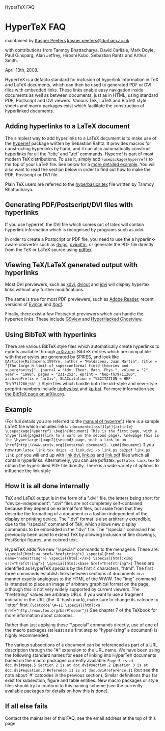  HyperTeX FAQ 

HyperTeX FAQ
============

maintained by [Kasper Peeters](http://maths.dur.ac.uk/users/kasper.peeters/index.html) <kasper.peeters@durham.ac.uk>

with contributions from Tanmoy Bhattacharya, David Carlisle, Mark Doyle, Paul Ginsparg, Alan Jeffrey, Hiroshi Kubo, Sebastian Rahtz and Arthur Smith.

April 13th, 2008.

HyperTeX is a defacto standard for inclusion of hyperlink information in TeX and LaTeX documents, which can then be used to generated PDF or DVI files with embedded links. These links enable easy navigation inside documents as well as between documents, just as in HTML, using standard PDF, Postscript and DVI viewers. Various TeX, LaTeX and BibTeX style sheets and macro packages exist which facilitate the construction of hyperlinked documents.

Adding hyperlinks to a LaTeX document
-------------------------------------

The simplest way to add hyperlinks to a LaTeX document is to make use of the [hyperref](ftp://ftp.tex.ac.uk/tex-archive/macros/latex2e/contrib/hyperref/) package written by Sebastian Rahtz. It provides macros for constructing hyperlinks by hand, and it can also automatically construct hyperlinks for all the '\\cite' and '\\ref' commands. Hyperref is part of most modern TeX distributions. To use it, simply add `\usepackage{hyperref}` to the top of your LaTeX file. See below for a [more detailed example](#example). You will also want to read the section below in order to find out how to make the PDF, Postscript or DVI file.

Plain TeX users are referred to the [hyperbasics.tex](ftp://ftp.tex.ac.uk/tex-archive/support/hypertex/tanmoy/hyperbasics.tex) file written by Tanmoy Bhattacharya.

Generating PDF/Postscript/DVI files with hyperlinks
---------------------------------------------------

If you use hyperref, the DVI file which comes out of latex will contain hyperlink information which is recognised by programs such as xdvi.

In order to create a Postscript or PDF file, you need to use the a hyperlink-aware converter such as [dvips](http://www.radicaleye.com/dvips.html), [dvipdfm](http://gaspra.kettering.edu/dvipdfm/), or generate the PDF file directly from the TeX or LaTeX source using [pdftex](http://www.tug.org/applications/pdftex/).

Viewing TeX/LaTeX generated output with hyperlinks
--------------------------------------------------

Most DVI previewers, such as [xdvi](http://math.berkeley.edu/~vojta/xdvi.html), [dviout](http://akagi.ms.u-tokyo.ac.jp/ftp.html#TeX) and [idvi](http://www.geom.umn.edu/java/idvi/) will display hypertex links without any further modifications.

The same is true for most PDF previewers, such as [Adobe Reader](http://www.adobe.com/products/acrobat/readstep2.html), recent versions of [Evince](http://www.gnome.org/projects/evince/) and [Xpdf](http://www.foolabs.com/xpdf/).

Finally, there exist a few Postscript previewers which can handle the hypertex links. These include [GSview](http://pages.cs.wisc.edu/~ghost/gsview/) and [HyperHacked Ghostview](http://arXiv.org/hypertex/sources/hyper-gs/).

Using BibTeX with hyperlinks
----------------------------

There are various BibTeX style files which automatically create hyperlinks to eprints available through [arXiv.org](http://arxiv.org). BibTeX entries which are compatible with these styles are generated by SPIRES, and look like `@Article{Maldacena:1997re, author = "Maldacena, Juan Martin", title = "{The large N limit of superconformal field theories and supergravity}", journal = "Adv. Theor. Math. Phys.", volume = "2", year = "1998", pages = "231-252", eprint = "hep-th/9711200", archivePrefix = "arXiv", SLACcitation = "%%CITATION = HEP-TH/9711200;%%" }` Style files which handle both the old-style and new-style preprint numbers include [utphys.bst](http://golem.ph.utexas.edu/~distler/TeXstuff/utphys.bst) and [kp.bst](bibstyles/kp.bst). For more information see [the BibTeX page on arXiv.org](bibstyles/).

Example
-------

(For full details you are referred to the [manual of hyperref](http://www.tug.org/applications/hyperref/ftp/doc/manual.html).) Here is a sample LaTeX file which includes links: `\documentclass[11pt]{article} \usepackage{hyperref} \begin{document} This is the first page, with a \hyperlink{page2}{link to a word on the second page}. \newpage This is the \hypertarget{page2}{second} page, with a link to an \href{http://www.arxiv.org}{external document}. \end{document}` If you now run `latex link.tex dvips -z link.dvi -o link.ps ps2pdf link.ps link.pdf` you will end up with [link.dvi](link.dvi), [link.ps](link.ps) and [link.pdf](link.pdf) files which all contain hyperlinks. Alternatively, you can use pdflatex, `pdflatex link.tex` to obtain the hyperlinked PDF file directly. There is a wide variety of options to influence the link style

How it is all done internally
-----------------------------

TeX and LaTeX output is in the form of a ".dvi" file, the letters being short for "device-independent". ".dvi" files are not completely self-contained because they depend on external font files, but aside from that they describe the formatting of a document in a fashion independent of the display or printing device. The ".dvi" format is also arbitrarily extendible, due to the "\\special" command of TeX, which allows new display commands to be embedded in the ".dvi" file. The "\\special" command has previously been used to extend TeX by allowing inclusion of line drawings, PostScript figures, and colored text.

HyperTeX adds five new "\\special" commands to the menagerie. These are: `\special{html:<a href="hrefstring">} \special{html:<a name="namestring">} \special{html:</a>} \special{html:<img src="hrefstring">} \special{html:<base href="hrefstring">}` These are identified as HyperTeX specials by the first 4 characters, "html". The first three commands establish links between sections of documents in a manner exactly analogous to the HTML of the WWW. The "img" command is intended to place an image of arbitrary graphical format on the page, although this is not very widely supported by current viewers. The "hrefstring" values are arbitrary URLs. If you want to use a fragment indicator in the URL (the \`#' hash mark), make sure to change its catcode to \`letter' first: ``{\catcode`\#=11 \special{html:<a href="http://www.foo.org/bar#foobar"}}`` See chapter 7 of the TeXbook for more information about catcodes.

Rather than just applying these "\\special" commands directly, use of one of the macro packages (at least as a first step to "hyper-izing" a document) is highly recommended.

The various subsections of a document can be referenced as part of a URL description through the "#" extension to the URL name. We have been using the following standard names for ease of linking into HyperTeX documents based on the macro packages currently available: `Page 5 is at doc.dvi#page.5 Section 2 is at doc.dvi#section.2 Equation 3 is at doc.dvi#equation.3 Reference 11 is at doc.dvi#reference.11` (but see the note about \`#' catcodes in the previous section). Similar definitions thus far exist for subsection, figure and table entities. New macro packages or style files should try to conform to this naming scheme (see the currently available packages for details on how this is done).

If all else fails
-----------------

Contact the maintainer of this FAQ; see the email address at the top of this page.